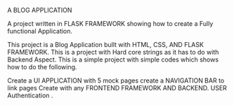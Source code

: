 A BLOG APPLICATION

A project written in FLASK FRAMEWORK showing how to create a Fully functional Application.

This project is a Blog Application bullt with HTML, CSS, AND FLASK FRAMEWORK. This is a project with Hard core strings as it has to do with Backend Aspect. This is a simple project with simple codes which shows how to do the following.

Create a UI APPLICATION with 5 mock pages
create a NAVIGATION BAR to link pages Create with any FRONTEND FRAMEWORK AND BACKEND. USER Authentication .
